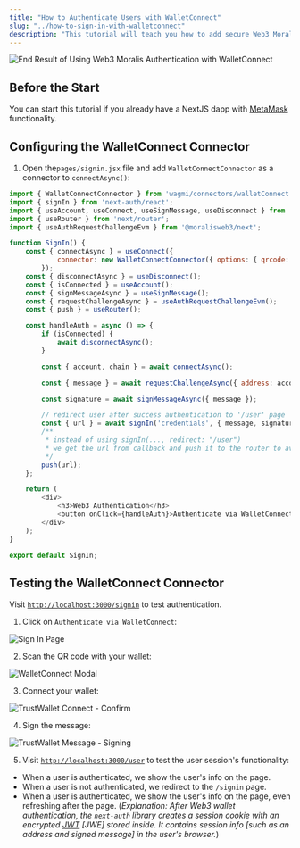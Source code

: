 ```yaml
---
title: "How to Authenticate Users with WalletConnect"
slug: "../how-to-sign-in-with-walletconnect"
description: "This tutorial will teach you how to add secure Web3 Moralis authentication to your NextJS application by walking you through the process of creating a full-stack Web3 authentication solution using the popular NextJS framework."
---
```


![End Result of Using Web3 Moralis Authentication with WalletConnect](/img/content/5ded2e2-morsign.gif)

## Before the Start

You can start this tutorial if you already have a NextJS dapp with [MetaMask](doc:sign-in-with-metamask) functionality. 

## Configuring the WalletConnect Connector

1. Open the`pages/signin.jsx` file and add `WalletConnectConnector` as a connector to `connectAsync()`:

```javascript
import { WalletConnectConnector } from 'wagmi/connectors/walletConnect';
import { signIn } from 'next-auth/react';
import { useAccount, useConnect, useSignMessage, useDisconnect } from 'wagmi';
import { useRouter } from 'next/router';
import { useAuthRequestChallengeEvm } from '@moralisweb3/next';

function SignIn() {
    const { connectAsync } = useConnect({
            connector: new WalletConnectConnector({ options: { qrcode: true } }),
        });
    const { disconnectAsync } = useDisconnect();
    const { isConnected } = useAccount();
    const { signMessageAsync } = useSignMessage();
    const { requestChallengeAsync } = useAuthRequestChallengeEvm();
    const { push } = useRouter();

    const handleAuth = async () => {
        if (isConnected) {
            await disconnectAsync();
        }

        const { account, chain } = await connectAsync();

        const { message } = await requestChallengeAsync({ address: account, chainId: chain.id });

        const signature = await signMessageAsync({ message });

        // redirect user after success authentication to '/user' page
        const { url } = await signIn('credentials', { message, signature, redirect: false, callbackUrl: '/user' });
        /**
         * instead of using signIn(..., redirect: "/user")
         * we get the url from callback and push it to the router to avoid page refreshing
         */
        push(url);
    };

    return (
        <div>
            <h3>Web3 Authentication</h3>
            <button onClick={handleAuth}>Authenticate via WalletConnect</button>
        </div>
    );
}

export default SignIn;
```



## Testing the WalletConnect Connector

Visit [`http://localhost:3000/signin`](http://localhost:3000/signin`) to test authentication.

1. Click on `Authenticate via WalletConnect`:

![Sign In Page](/img/content/1a876b9-notconnected.png)

2. Scan the QR code with your wallet:

![WalletConnect Modal](/img/content/2541b11-wc.png)

3. Connect your wallet:

![TrustWallet Connect - Confirm](/img/content/0037a38-photo_2022-08-15_18-18-43.jpg)

4. Sign the message:

![TrustWallet Message - Signing](/img/content/0242a69-photo_2022-08-15_18-18-44.jpg)

5. Visit [`http://localhost:3000/user`](http://localhost:3000/user) to test the user session's functionality: 

- When a user is authenticated, we show the user's info on the page.
- When a user is not authenticated, we redirect to the `/signin` page. 
- When a user is authenticated, we show the user's info on the page, even refreshing after the page. (_Explanation: After Web3 wallet authentication, the `next-auth` library creates a session cookie with an encrypted [JWT](https://jwt.io/introduction) [JWE] stored inside. It contains session info [such as an address and signed message] in the user's browser._)